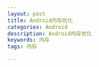 ```yaml
---
layout: post
title: Android内存优化
categories: Android
description: Android内存优化
keywords: 内存
tags: 内存

---
```


